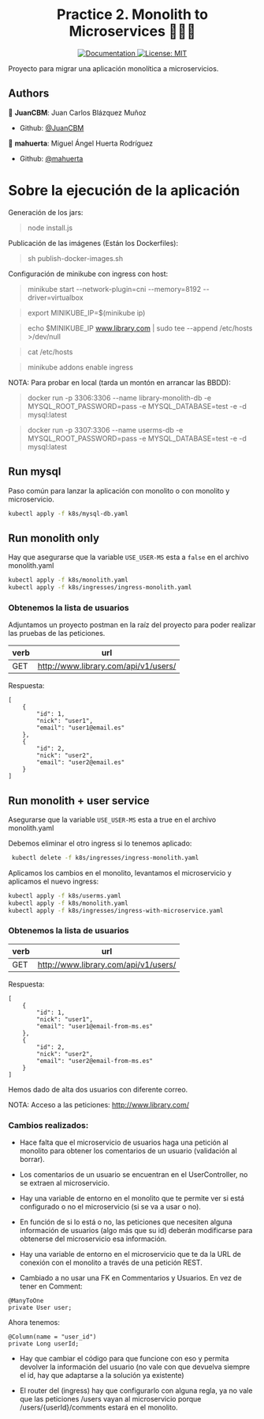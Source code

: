 <h1 align="center">Practice 2. Monolith to Microservices 👨🏻‍💻 </h1>

<p align="center">
  <a href="/docs" target="_blank">
    <img alt="Documentation" src="https://img.shields.io/badge/documentation-yes-brightgreen.svg" />
  </a>
  <a href="#" target="_blank">
    <img alt="License: MIT" src="https://img.shields.io/badge/License-MIT-yellow.svg" />
  </a>
</p>

Proyecto para migrar una aplicación monolítica a microservicios.

## Authors

👤 **JuanCBM**: Juan Carlos Blázquez Muñoz

* Github: [@JuanCBM](https://github.com/JuanCBM)

👤 **mahuerta**: Miguel Ángel Huerta Rodríguez

* Github: [@mahuerta](https://github.com/mahuerta)

# Sobre la ejecución de la aplicación

Generación de los jars:
> node install.js

Publicación de las imágenes (Están los Dockerfiles):
> sh publish-docker-images.sh

Configuración de minikube con ingress con host:
> minikube start --network-plugin=cni --memory=8192 --driver=virtualbox

> export MINIKUBE_IP=$(minikube ip)

> echo $MINIKUBE_IP www.library.com | sudo tee --append /etc/hosts >/dev/null

> cat /etc/hosts

> minikube addons enable ingress


NOTA:
Para probar en local (tarda un montón en arrancar las BBDD):
> docker run -p 3306:3306 --name library-monolith-db -e MYSQL_ROOT_PASSWORD=pass -e MYSQL_DATABASE=test -e -d mysql:latest

> docker run -p 3307:3306 --name userms-db -e MYSQL_ROOT_PASSWORD=pass -e MYSQL_DATABASE=test -e -d mysql:latest

## Run mysql
Paso común para lanzar la aplicación con monolito o con monolito y microservicio.

```sh
kubectl apply -f k8s/mysql-db.yaml
```

## Run monolith only
Hay que asegurarse que la variable `USE_USER-MS` esta a `false` en el archivo monolith.yaml
```sh
kubectl apply -f k8s/monolith.yaml
kubectl apply -f k8s/ingresses/ingress-monolith.yaml
```

### Obtenemos la lista de usuarios
Adjuntamos un proyecto postman en la raíz del proyecto para poder realizar las pruebas de las peticiones.

| verb | url                                 |
|------|-------------------------------------|
| GET | http://www.library.com/api/v1/users/ |

Respuesta:
```
[
    {
        "id": 1,
        "nick": "user1",
        "email": "user1@email.es"
    },
    {
        "id": 2,
        "nick": "user2",
        "email": "user2@email.es"
    }
]
```

## Run monolith + user service
Asegurarse que la variable `USE_USER-MS` esta a true en el archivo monolith.yaml

Debemos eliminar el otro ingress si lo tenemos aplicado:
```sh
 kubectl delete -f k8s/ingresses/ingress-monolith.yaml
```

Aplicamos los cambios en el monolito, levantamos el microservicio y aplicamos el nuevo ingress:
```sh
kubectl apply -f k8s/userms.yaml
kubectl apply -f k8s/monolith.yaml
kubectl apply -f k8s/ingresses/ingress-with-microservice.yaml
```

### Obtenemos la lista de usuarios

| verb | url                                 |
|------|-------------------------------------|
| GET | http://www.library.com/api/v1/users/ |

Respuesta:
```
[
    {
        "id": 1,
        "nick": "user1",
        "email": "user1@email-from-ms.es"
    },
    {
        "id": 2,
        "nick": "user2",
        "email": "user2@email-from-ms.es"
    }
]
```

Hemos dado de alta dos usuarios con diferente correo.

NOTA: Acceso a las peticiones:
http://www.library.com/

### Cambios realizados:
- Hace falta que el microservicio de usuarios haga una petición al monolito para obtener los comentarios de un usuario (validación al borrar).

- Los comentarios de un usuario se encuentran en el UserController, no se extraen al microservicio.

- Hay una variable de entorno en el monolito que te permite ver si está configurado o no el microservicio (si se va a usar o no).

- En función de si lo está o no, las peticiones que necesiten alguna información de usuarios (algo más que su id) deberán modificarse para obtenerse del microservicio esa información.

- Hay una variable de entorno en el microservicio que te da la URL de conexión con el monolito a través de una petición REST.

- Cambiado a no usar una FK en Commentarios y Usuarios.
En vez de tener en Comment:

```
@ManyToOne
private User user;
```

Ahora tenemos:
```
@Column(name = "user_id")
private Long userId;
```

- Hay que cambiar el código para que funcione con eso y permita devolver la información del usuario (no vale con que devuelva siempre el id, hay que adaptarse a la solución ya existente)

- El router del (ingress) hay que configurarlo con alguna regla, ya no vale que las peticiones /users vayan al microservicio porque /users/{userId}/comments estará en el monolito.
